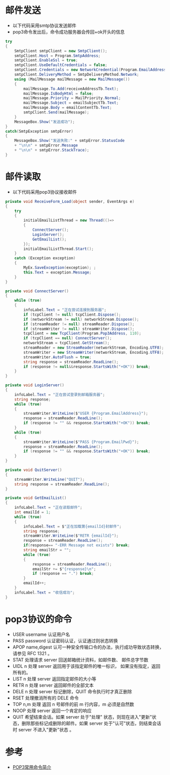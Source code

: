 # 邮件发送

* 以下代码采用smtp协议发送邮件
* pop3命令发出后，命令成功服务器会传回+ok开头的信息

```c#
try 
{
    SmtpClient smtpClient = new SmtpClient();
    smtpClient.Host = Program.SmtpAddress;
    smtpClient.EnableSsl = true;
    smtpClient.UseDefaultCredentials = false;
    smtpClient.Credentials = new NetworkCredential(Program.EmailAddress, Program.EmailPwd);
    smtpClient.DeliveryMethod = SmtpDeliveryMethod.Network;
    using (MailMessage mailMessage = new MailMessage())
    {
        mailMessage.To.Add(receiveAddressTb.Text);
        mailMessage.IsBodyHtml = false;
        mailMessage.Priority = MailPriority.Normal;
        mailMessage.Subject = emailSubjectTb.Text;
        mailMessage.Body = emailContentTb.Text;
        smtpClient.Send(mailMessage);
    }
    MessageBox.Show("发送成功");
}
catch(SmtpException smtpError)
{
    MessageBox.Show("发送失败:" + smtpError.StatusCode
    + "\n\n" + smtpError.Message
    + "\n\n" + smtpError.StackTrace);
}
```

# 邮件读取

* 以下代码采用pop3协议接收邮件




```csharp
private void ReceiveForm_Load(object sender, EventArgs e)
{
    try
    {
        initialEmailListThread = new Thread(()=> 
        {
            ConnectServer();
            LoginServer();
            GetEmailList();
        });
        initialEmailListThread.Start();
    }
    catch (Exception exception)
    {
        MyEx.SaveException(exception); ;
        this.Text = exception.Message;
    }
}

private void ConnectServer()
{
    while (true) 
    {
        infoLabel.Text = "正在尝试连接到服务器";
        if (tcpClient != null) tcpClient.Dispose();
        if (networkStream != null) networkStream.Dispose();
        if (streamReader != null) streamReader.Dispose();
        if (streamWriter != null) streamWriter.Dispose();
        tcpClient = new TcpClient(Program.Pop3Address, 110);
        if (tcpClient == null) ConnectServer();
        networkStream = tcpClient.GetStream();
        streamReader = new StreamReader(networkStream, Encoding.UTF8);
        streamWriter = new StreamWriter(networkStream, Encoding.UTF8);
        streamWriter.AutoFlush = true;
        string response = streamReader.ReadLine();
        if (response != null&&response.StartsWith("+OK")) break;
    }
}

private void LoginServer() 
{
    infoLabel.Text = "正在尝试登录到邮箱服务器";
    string response;
    while (true)
    {
        streamWriter.WriteLine($"USER {Program.EmailAddress}");
        response = streamReader.ReadLine();
        if (response != "" && response.StartsWith("+OK")) break;
    }
    while (true)
    {
        streamWriter.WriteLine($"PASS {Program.EmailPwd}");
        response = streamReader.ReadLine();
        if (response != "" && response.StartsWith("+OK")) break;
    }
}

private void QuitServer() 
{
    streamWriter.WriteLine("QUIT");
    string response = streamReader.ReadLine();
}

private void GetEmailList()
{
    infoLabel.Text = "正在读取邮件";
    int emailId = 1;
    while (true) 
    {
        infoLabel.Text = $"正在加载第{emailId}封邮件";
        string response;
        streamWriter.WriteLine($"RETR {emailId}");
        response = streamReader.ReadLine();
        if(response== "-ERR Message not exists") break;
        string emailStr = "";
        while (true)
        {
            response = streamReader.ReadLine();
            emailStr += $"{response}\n";
            if (response == ".") break;
        }
        emailId++;
    }
    infoLabel.Text = "收信成功";
}
```

# pop3协议的命令

* USER username 认证用户名
* PASS password 认证密码认证，认证通过则状态转换 
* APOP name,digest 认可一种安全传输口令的办法，执行成功导致状态转换，请参见 RFC 1321 。
* STAT 处理请求 server 回送邮箱统计资料，如邮件数、 邮件总字节数
* UIDL n 处理 server 返回用于该指定邮件的唯一标识， 如果没有指定，返回所有的。
* LIST n 处理 server 返回指定邮件的大小等 
* RETR n 处理 server 返回邮件的全部文本 
* DELE n 处理 server 标记删除，QUIT 命令执行时才真正删除
* RSET 处理撤消所有的 DELE 命令 
* TOP n,m 处理 返回 n 号邮件的前 m 行内容，m 必须是自然数 
* NOOP 处理 server 返回一个肯定的响应 
* QUIT 希望结束会话。如果 server 处于"处理" 状态，则现在进入"更新"状态，删除那些标记成删除的邮件。如果 server 处于"认可"状态，则结束会话时 server 不进入"更新"状态 。

# 参考

* [POP3常用命令简介](https://blog.csdn.net/iteye_11613/article/details/82671191)